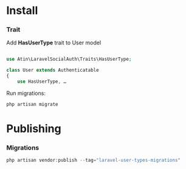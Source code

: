 # Install
### Trait
Add **HasUserType** trait to User model

```php

use Atin\LaravelSocialAuth\Traits\HasUserType;

class User extends Authenticatable
{
    use HasUserType, …
```

Run migrations:
```php
php artisan migrate
```

# Publishing
### Migrations
```php
php artisan vendor:publish --tag="laravel-user-types-migrations"
```
